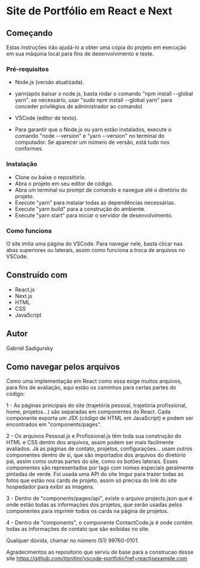 # Site de Portfólio em React e Next

## Começando
Estas instruções irão ajudá-lo a obter uma cópia do projeto em execução em sua máquina local para fins de desenvolvimento e teste.

### Pré-requisitos
- Node.js (versão atualizada).
- yarn(após baixar o node.js, basta rodar o comando "npm install --global yarn". se necessário, usar "sudo npm install --global yarn" para conceder privilégios de administrador ao comando) 
- VSCode (editor de texto).

- Para garantir que o Node.js ou yarn estão instalados, execute o comando "node --version" e "yarn --version" no terminal do computador. Se aparecer um número de versão, está tudo nos conformes.

### Instalação
- Clone ou baixe o repositório.
- Abra o projeto em seu editor de código.
- Abra um terminal ou prompt de comando e navegue até o diretório do projeto.
- Execute "yarn" para instalar todas as dependências necessárias.
- Execute "yarn build" para a construção do ambiente.
- Execute "yarn start" para iniciar o servidor de desenvolvimento.

### Como funciona
O site imita uma página do VSCode. Para navegar nele, basta clicar nas abas superiores ou laterais, assim como funciona a troca de arquivos no VSCode.

## Construído com
- React.js
- Next.js
- HTML
- CSS
- JavaScript

## Autor
Gabriel Sadigursky


## Como navegar pelos arquivos

Como uma implementação em React como essa exige muitos arquivos, para fins de avaliação, aqui estão os caminhos para certas partes do código:

1 - As páginas principais do site (trajetória pessoal, trajetória profissional, home, projetos...) são separadas em componentes do React. Cada componente exporta um JSX (código de HTML em JavaScript) e podem ser encontrados em "components/pages".

2 - Os arquivos Pessoal.js e Profissional.js têm toda sua construção do HTML e CSS dentro dos arquivos, assim podem ser mais facilmente avaliados. Já as páginas de contato, projetos, configurações... usam outros componentes dentro de si, que são importados dos arquivos do diretório pai, assim como outras partes do site, como os botões laterais. Esses componentes são representados por tags com nomes especiais geralmente pintadas de verde. Foi usada uma API do site Imgur para trazer todas as fotos que estão nos cards de projeto, assim só precisa do link do site hospedador para exibir as imagens.

3 - Dentro de "components/pages/api", existe o arquivo projects.json que é onde estão todas as informações dos projetos, que serão usadas pelos componentes para imprimir todos os cards na página de projetos.

4 - Dentro de "components", o componente ContactCode.js é onde contém todas as informações de contato que são exibidas no site.

Qualquer dúvida, chamar no número (51) 99760-0101.

Agradecimentos ao repositorio que serviu de base para a construcao desse site https://github.com/itsnitinr/vscode-portfolio?ref=reactjsexample.com


